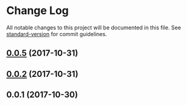 # Change Log

All notable changes to this project will be documented in this file. See [standard-version](https://github.com/conventional-changelog/standard-version) for commit guidelines.

<a name="0.0.5"></a>
## [0.0.5](https://github.com/shameed/ecpl-article-viewer/compare/v0.0.2...v0.0.5) (2017-10-31)



<a name="0.0.2"></a>
## [0.0.2](https://github.com/shameed/ecpl-article-viewer/compare/v0.0.1...v0.0.2) (2017-10-31)



<a name="0.0.1"></a>
## 0.0.1 (2017-10-30)
